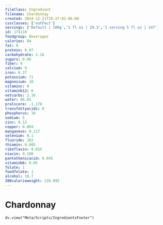 ```yaml
---
fileClass: Ingredient
filename: Chardonnay
created: 2024-12-21T19:27:02-06:00
cssclasses: ['nutFact']
servings: ['Default | 100g','1 fl oz | 29.3','1 serving 5 fl oz | 147']
id: 174110
foodgroup: Beverages
calories: 84
fat: 0
protein: 0.07
carbohydrate: 2.16
sugars: 0.96
fiber: 0
calcium: 9
iron: 0.27
potassium: 71
magnesium: 10
vitaminc: 0
vitaminb12: 0
netcarbs: 2.16
water: 86.85
pralscore: -1.178
transfattyacids: 0
phosphorus: 18
sodium: 5
zinc: 0.12
copper: 0.004
manganese: 0.117
selenium: 0.1
fluoride: 202
thiamin: 0.005
riboflavin: 0.015
niacin: 0.108
pantothenicacid: 0.045
vitaminb6: 0.05
folate: 1
foodfolate: 1
alcohol: 10.7
200calorieweight: 238.095
---
```


# Chardonnay

```dataviewjs
dv.view("Meta/Scripts/IngredientsFooter")
```